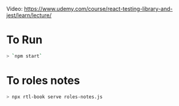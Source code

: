 Video: https://www.udemy.com/course/react-testing-library-and-jest/learn/lecture/

# To Run
```bash
> `npm start`
```

# To roles notes
```bash
> npx rtl-book serve roles-notes.js
```